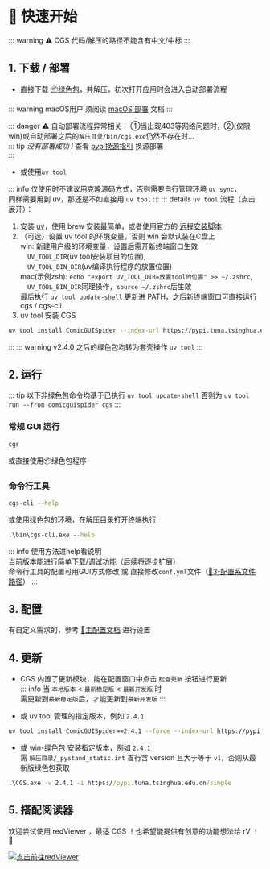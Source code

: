 # 🚀 快速开始

::: warning ⚠️ CGS 代码/解压的路径不能含有中文/中标
:::

## 1. 下载 / 部署

+ 直接下载 [📦绿色包](https://github.com/jasoneri/ComicGUISpider/releases/latest)，并解压，初次打开应用时会进入自动部署流程

::: warning macOS用户
须阅读 [macOS 部署](./mac-required-reading.md) 文档
:::

::: danger ⚠️ 自动部署流程异常相关：
①当出现403等网络问题时，②(仅限win)或自动部署之后的`解压目录/bin/cgs.exe`仍然不存在时...  
::: tip _没有部署成功 !_
查看 [pypi换源指引](/faq/#pypi%E6%8D%A2%E6%BA%90%E6%8C%87%E5%BC%95) 换源部署  
:::

+ 或使用`uv tool`  

::: info 仅使用时不建议用克隆源码方式，否则需要自行管理环境 `uv sync`，  
同样需要用到 uv，那还是不如直接用 `uv tool`
:::
::: details `uv tool` 流程（点击展开）：  
1. 安装 [uv](https://github.com/astral-sh/uv)，使用 brew 安装最简单，或者使用官方的 [远程安装脚本](https://docs.astral.sh/uv/#installation)  
2. （可选）设置 uv tool 的环境变量，否则 win 会默认装在C盘上  
    win: 新建用户级的环境变量，设置后需开新终端窗口生效  
    &emsp;`UV_TOOL_DIR`(uv tool安装项目的位置),  
    &emsp;`UV_TOOL_BIN_DIR`(uv编译执行程序的放置位置)  
    mac(示例zsh): `echo "export UV_TOOL_DIR=放置tool的位置" >> ~/.zshrc`,  
    &emsp;`UV_TOOL_BIN_DIR`同理操作，`source ~/.zshrc`后生效  
    最后执行 `uv tool update-shell` 更新进 PATH，之后新终端窗口可直接运行 cgs / cgs-cli
3. uv tool 安装 CGS  
``` bash
uv tool install ComicGUISpider --index-url https://pypi.tuna.tsinghua.edu.cn/simple
```
:::
::: warning v2.4.0 之后的绿色包均转为套壳操作 `uv tool`
:::

## 2. 运行

::: tip 以下非绿色包命令均基于已执行 `uv tool update-shell`
否则为 `uv tool run --from comicguispider cgs`
:::

### 常规 GUI 运行

```cmd
cgs
```

或直接使用📦绿色包程序

### 命令行工具

```cmd
cgs-cli --help
```
或使用绿色包的环境，在解压目录打开终端执行  
```cmd
.\bin\cgs-cli.exe --help
```

::: info 使用方法进help看说明  
当前版本能进行简单下载/调试功能（后续将逐步扩展）  
命令行工具的配置可用GUI方式修改 或 直接修改`conf.yml`文件（[📒3-配置系文件路径](/faq/extra.html#_3-%E9%85%8D%E7%BD%AE%E7%B3%BB%E6%96%87%E4%BB%B6%E8%B7%AF%E5%BE%84)）
:::

## 3. 配置

有自定义需求的，参考 [🔨主配置文档](/config/index.md) 进行设置

## 4. 更新

+ CGS 内置了更新模块，能在配置窗口中点击 `检查更新` 按钮进行更新  
::: info 当 `本地版本` < `最新稳定版` < `最新开发版` 时  
需更新到`最新稳定版`后，才能更新到`最新开发版`
:::

+ 或 uv tool 管理的指定版本，例如 `2.4.1`

```zsh
uv tool install ComicGUISpider==2.4.1 --force --index-url https://pypi.tuna.tsinghua.edu.cn/simple
```

+ 或 win-绿色包 安装指定版本，例如 `2.4.1`  
需 `解压目录/_pystand_static.int` 首行含 version 且大于等于 `v1`，否则从最新版绿色包获取

```cmd
.\CGS.exe -v 2.4.1 -i https://pypi.tuna.tsinghua.edu.cn/simple
```

## 5. 搭配阅读器

欢迎尝试使用 redViewer ，最适 CGS ！也希望能提供有创意的功能想法给 rV ！💑

[![点击前往redViewer](https://github-readme-stats.vercel.app/api/pin/?username=jasoneri&repo=redViewer&show_icons=true&bg_color=60,ef4057,cf4057,c44490&title_color=4df5b4&hide_border=true&icon_color=e9ede1&text_color=e9ede1)](https://github.com/jasoneri/redViewer)
